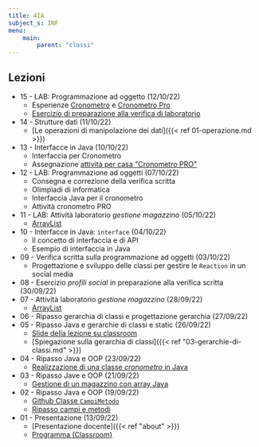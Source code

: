 ```yaml
---
title: 4IA
subject_s: INF
menu:
    main:
        parent: "classi"
---
```


## Lezioni
<!-- * 16 - LAB: (14/10/22)
    * [L'interfaccia Java per vector](https://github.com/ProfSchimd/teaching-material/blob/main/inf/datastructure/operations/IVector.java) -->
* 15 - LAB: Programmazione ad oggetto (12/10/22) 
    * Esperienze [Cronometro](https://classroom.google.com/c/NTQ2OTYxODYzNTg3/a/NTQ5MDI4NzIzNjA4/details) e [Cronometro Pro](https://classroom.google.com/c/NTQ2OTYxODYzNTg3/a/NTU0OTMwMDcyMDUx/details)
    * [Esercizio di preparazione alla verifica di laboratorio](https://classroom.google.com/c/NTQ2OTYxODYzNTg3/a/NTU2MTI4NzQ1NjA2/details)
* 14 - Strutture dati (11/10/22)
    * [Le operazioni di manipolazione dei dati]({{< ref 01-operazione.md >}}) 
* 13 - Interfacce in Java (10/10/22)
    * Interfaccia per Cronometro
    * Assegnazione [attività per casa "Cronometro PRO"](https://classroom.google.com/c/NTQ2OTYxODYzNTg3/a/NTU0OTMwMDcyMDUx/details)
* 12 - LAB: Programmazione ad oggetti (07/10/22)
    * Consegna e correzione della verifica scritta
    * Olimpiadi di informatica
    * Interfaccia Java per il cronometro
    * Attività cronometro PRO
* 11 - LAB: Attività laboratorio *gestione magazzino* (05/10/22)
    * [ArrayList](https://docs.oracle.com/javase/8/docs/api/java/util/ArrayList.html)
* 10 - Interfacce in Java: `interface` (04/10/22)
    * Il concetto di interfaccia e di API
    * Esempio di interfaccia in Java
* 09 - Verifica scritta sulla programmazione ad oggetti (03/10/22) 
    * Progettazione e sviluppo delle classi per gestire le `Reaction` in un social media
* 08 - Esercizio *profili social* in preparazione alla verifica scritta (30/09/22)
* 07 - Attività laboratorio *gestione magazzino* (28/09/22)
    * [ArrayList](https://docs.oracle.com/javase/8/docs/api/java/util/ArrayList.html)
* 06 - Ripasso gerarchia di classi e progettazione gerarchia (27/09/22)
* 05 - Ripasso Java e gerarchie di classi e static (26/09/22)
    * [Slide della lezione su classroom](https://classroom.google.com/c/NTQ2OTYxODYzNTg3/m/NTUwMDgwMDY1ODk1/details)
    * [Spiegazione sulla gerarchia di classi]({{< ref "03-gerarchie-di-classi.md" >}})
* 04 - Ripasso Java e OOP (23/09/22)
    * [Realizzazione di una classe *cronometro* in Java](https://classroom.google.com/c/NTQ2OTYxODYzNTg3/a/NTQ5MDI4NzIzNjA4/details)
* 03 - Ripasso Jave e OOP (21/09/22)
    * [Gestione di un magazzino con array Java](https://classroom.google.com/c/NTQ2OTYxODYzNTg3/a/NTQ5MDI3NzY4NzA5/details)
* 02 - Ripasso Java e OOP (19/09/22)
    * [Github Classe `CampiMetodo`](https://github.com/ProfSchimd/teaching-material/blob/main/inf/oop/CampiMetodi.java)
    * [Ripasso campi e metodi](https://classroom.google.com/c/NTQ2OTYxODYzNTg3/p/NTQ4NTcxNzM3MDM1/details)
* 01 - Presentazione (13/09/22)
    * [Presentazione docente]({{< ref "about" >}})
    * [Programma (Classroom)](https://classroom.google.com/c/NTQ2OTYxODYzNTg3/p/NTQ3NTI4MTQyMDkz/details)
